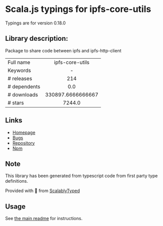 
# Scala.js typings for ipfs-core-utils

Typings are for version 0.18.0

## Library description:
Package to share code between ipfs and ipfs-http-client

|                    |                 |
| ------------------ | :-------------: |
| Full name          | ipfs-core-utils |
| Keywords           | - |
| # releases         | 214 |
| # dependents       | 0.0 |
| # downloads        | 330897.6666666667 |
| # stars            | 7244.0 |

## Links
- [Homepage](https://github.com/ipfs/js-ipfs/tree/master/packages/ipfs-core-utils#readme)
- [Bugs](https://github.com/ipfs/js-ipfs/issues)
- [Repository](https://github.com/ipfs/js-ipfs)
- [Npm](https://www.npmjs.com/package/ipfs-core-utils)
    


## Note
This library has been generated from typescript code from first party type definitions.

Provided with :purple_heart: from [ScalablyTyped](https://github.com/oyvindberg/ScalablyTyped)

## Usage
See [the main readme](../../readme.md) for instructions.


